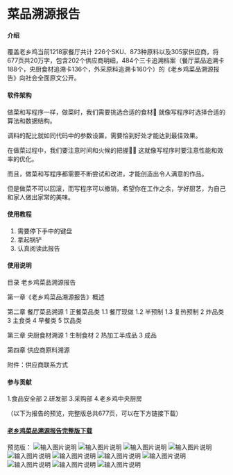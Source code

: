# 菜品溯源报告

#### 介绍
覆盖老乡鸡当前1218家餐厅共计 226个SKU、873种原料以及305家供应商，将677页共20万字，包含202个供应商明细，484个三卡追溯档案（餐厅菜品追溯卡188个，央厨食材追溯卡136个，外采原料追溯卡160个）的《老乡鸡菜品溯源报告》向社会全面原文公开。

#### 软件架构

做菜和写程序一样，做菜时，我们需要挑选合适的食材🥘 就像写程序时选择合适的算法和数据结构。

调料的配比就如同代码中的参数设置，需要恰到好处才能达到最佳效果。

在做菜过程中，我们要注意时间和火候的把握👨‍🍳 这就像写程序时要注意性能和效率的优化。

而且，做菜和写程序都需要不断尝试和改进，才能创造出令人满意的作品。

但是做菜不可以回滚，而写程序可以撤销，希望你在工作之余，学好厨艺，为自己和家人做出家常的美味。


#### 使用教程

1.  需要停下手中的键盘
2.  拿起锅铲
3.  认真阅读此报告

#### 使用说明

目录
老乡鸡菜品溯源报告

第一章《老乡鸡菜品溯源报告》概述

第二章 餐厅菜品溯源
1 正餐菜品类
1.1 餐厅现做
1.2 半预制
1.3 复热预制
2 炸品类
3 主食类
4 早餐类
5 饮品类

第三章 央厨食材溯源
1 生制食材
2 热加工半成品
3 成品

第四章 供应商原料溯源

附件：供应商联系方式

#### 参与贡献

1.食品安全部
2.研发部
3.采购部
4.老乡鸡中央厨房

（以下为报告的预览，完整版总共677页，可以在下方链接下载）

#### [老乡鸡菜品溯源报告完整版下载](http://lxjchina.com.cn/upload/file/20240407/20240407210058895889.pdf)

预览版：
![输入图片说明](%E9%A2%84%E8%A7%88%E6%96%87%E4%BB%B6/%E8%80%81%E4%B9%A1%E9%B8%A1%E8%8F%9C%E5%93%81%E6%BA%AF%E6%BA%90%E6%8A%A5%E5%91%8A2024-04-02_00.png)
![输入图片说明](%E9%A2%84%E8%A7%88%E6%96%87%E4%BB%B6/%E8%80%81%E4%B9%A1%E9%B8%A1%E8%8F%9C%E5%93%81%E6%BA%AF%E6%BA%90%E6%8A%A5%E5%91%8A2024-04-02_01.png)
![输入图片说明](%E9%A2%84%E8%A7%88%E6%96%87%E4%BB%B6/%E8%80%81%E4%B9%A1%E9%B8%A1%E8%8F%9C%E5%93%81%E6%BA%AF%E6%BA%90%E6%8A%A5%E5%91%8A2024-04-02_02.png)
![输入图片说明](%E9%A2%84%E8%A7%88%E6%96%87%E4%BB%B6/%E8%80%81%E4%B9%A1%E9%B8%A1%E8%8F%9C%E5%93%81%E6%BA%AF%E6%BA%90%E6%8A%A5%E5%91%8A2024-04-02_03.png)
![输入图片说明](%E9%A2%84%E8%A7%88%E6%96%87%E4%BB%B6/%E8%80%81%E4%B9%A1%E9%B8%A1%E8%8F%9C%E5%93%81%E6%BA%AF%E6%BA%90%E6%8A%A5%E5%91%8A2024-04-02_04.png)
![输入图片说明](%E9%A2%84%E8%A7%88%E6%96%87%E4%BB%B6/%E8%80%81%E4%B9%A1%E9%B8%A1%E8%8F%9C%E5%93%81%E6%BA%AF%E6%BA%90%E6%8A%A5%E5%91%8A2024-04-02_05.png)
![输入图片说明](%E9%A2%84%E8%A7%88%E6%96%87%E4%BB%B6/%E8%80%81%E4%B9%A1%E9%B8%A1%E8%8F%9C%E5%93%81%E6%BA%AF%E6%BA%90%E6%8A%A5%E5%91%8A2024-04-02_06.png)
![输入图片说明](%E9%A2%84%E8%A7%88%E6%96%87%E4%BB%B6/%E8%80%81%E4%B9%A1%E9%B8%A1%E8%8F%9C%E5%93%81%E6%BA%AF%E6%BA%90%E6%8A%A5%E5%91%8A2024-04-02_07.png)
![输入图片说明](%E9%A2%84%E8%A7%88%E6%96%87%E4%BB%B6/%E8%80%81%E4%B9%A1%E9%B8%A1%E8%8F%9C%E5%93%81%E6%BA%AF%E6%BA%90%E6%8A%A5%E5%91%8A2024-04-02_08.png)
![输入图片说明](%E9%A2%84%E8%A7%88%E6%96%87%E4%BB%B6/%E8%80%81%E4%B9%A1%E9%B8%A1%E8%8F%9C%E5%93%81%E6%BA%AF%E6%BA%90%E6%8A%A5%E5%91%8A2024-04-02_09.png)
![输入图片说明](%E9%A2%84%E8%A7%88%E6%96%87%E4%BB%B6/%E8%80%81%E4%B9%A1%E9%B8%A1%E8%8F%9C%E5%93%81%E6%BA%AF%E6%BA%90%E6%8A%A5%E5%91%8A2024-04-02_10.png)